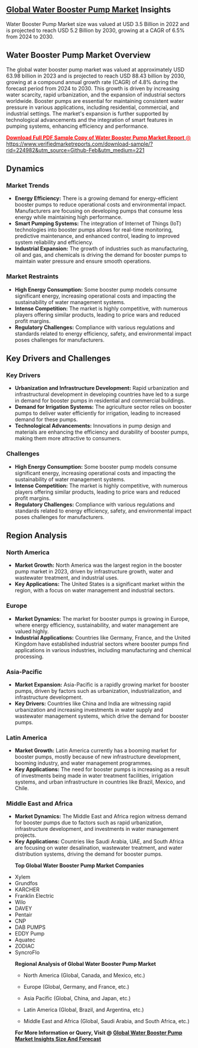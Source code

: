 <h2><a href="https://www.verifiedmarketreports.com/download-sample/?rid=224982&amp;utm_source=Github&amp;utm_medium=221" target="_blank">Global Water Booster Pump Market</a> Insights</h2><p>Water Booster Pump Market size was valued at USD 3.5 Billion in 2022 and is projected to reach USD 5.2 Billion by 2030, growing at a CAGR of 6.5% from 2024 to 2030.</p><p> <h2>Water Booster Pump Market Overview</h2> <p>The global water booster pump market was valued at approximately USD 63.98 billion in 2023 and is projected to reach USD 88.43 billion by 2030, growing at a compound annual growth rate (CAGR) of 4.8% during the forecast period from 2024 to 2030. This growth is driven by increasing water scarcity, rapid urbanization, and the expansion of industrial sectors worldwide. Booster pumps are essential for maintaining consistent water pressure in various applications, including residential, commercial, and industrial settings. The market's expansion is further supported by technological advancements and the integration of smart features in pumping systems, enhancing efficiency and performance. </p> <p><a href="#"><p><span class=""><span style="color: #ff0000;"><strong>Download Full PDF Sample Copy of Water Booster Pump Market Report</strong> @ </span><a href="https://www.verifiedmarketreports.com/download-sample/?rid=224982&amp;utm_source=Github-Feb&amp;utm_medium=221" target="_blank">https://www.verifiedmarketreports.com/download-sample/?rid=224982&amp;utm_source=Github-Feb&amp;utm_medium=221</a></span></p></a></p> <h2>Dynamics</h2> <h3>Market Trends</h3> <ul> <li><strong>Energy Efficiency:</strong> There is a growing demand for energy-efficient booster pumps to reduce operational costs and environmental impact. Manufacturers are focusing on developing pumps that consume less energy while maintaining high performance. </li> <li><strong>Smart Pumping Systems:</strong> The integration of Internet of Things (IoT) technologies into booster pumps allows for real-time monitoring, predictive maintenance, and enhanced control, leading to improved system reliability and efficiency. </li> <li><strong>Industrial Expansion:</strong> The growth of industries such as manufacturing, oil and gas, and chemicals is driving the demand for booster pumps to maintain water pressure and ensure smooth operations. </li> </ul> <h3>Market Restraints</h3> <ul> <li><strong>High Energy Consumption:</strong> Some booster pump models consume significant energy, increasing operational costs and impacting the sustainability of water management systems. </li> <li><strong>Intense Competition:</strong> The market is highly competitive, with numerous players offering similar products, leading to price wars and reduced profit margins. </li> <li><strong>Regulatory Challenges:</strong> Compliance with various regulations and standards related to energy efficiency, safety, and environmental impact poses challenges for manufacturers. </li> </ul> <h2>Key Drivers and Challenges</h2> <h3>Key Drivers</h3> <ul> <li><strong>Urbanization and Infrastructure Development:</strong> Rapid urbanization and infrastructural development in developing countries have led to a surge in demand for booster pumps in residential and commercial buildings. </li> <li><strong>Demand for Irrigation Systems:</strong> The agriculture sector relies on booster pumps to deliver water efficiently for irrigation, leading to increased demand for these pumps. </li> <li><strong>Technological Advancements:</strong> Innovations in pump design and materials are enhancing the efficiency and durability of booster pumps, making them more attractive to consumers. </li> </ul> <h3>Challenges</h3> <ul> <li><strong>High Energy Consumption:</strong> Some booster pump models consume significant energy, increasing operational costs and impacting the sustainability of water management systems. </li> <li><strong>Intense Competition:</strong> The market is highly competitive, with numerous players offering similar products, leading to price wars and reduced profit margins. </li> <li><strong>Regulatory Challenges:</strong> Compliance with various regulations and standards related to energy efficiency, safety, and environmental impact poses challenges for manufacturers. </li> </ul> <h2>Region Analysis</h2> <h3>North America</h3> <ul> <li><strong>Market Growth:</strong> North America was the largest region in the booster pump market in 2023, driven by infrastructure growth, water and wastewater treatment, and industrial uses. </li> <li><strong>Key Applications:</strong> The United States is a significant market within the region, with a focus on water management and industrial sectors. </li> </ul> <h3>Europe</h3> <ul> <li><strong>Market Dynamics:</strong> The market for booster pumps is growing in Europe, where energy efficiency, sustainability, and water management are valued highly. </li> <li><strong>Industrial Applications:</strong> Countries like Germany, France, and the United Kingdom have established industrial sectors where booster pumps find applications in various industries, including manufacturing and chemical processing. </li> </ul> <h3>Asia-Pacific</h3> <ul> <li><strong>Market Expansion:</strong> Asia-Pacific is a rapidly growing market for booster pumps, driven by factors such as urbanization, industrialization, and infrastructure development. </li> <li><strong>Key Drivers:</strong> Countries like China and India are witnessing rapid urbanization and increasing investments in water supply and wastewater management systems, which drive the demand for booster pumps. </li> </ul> <h3>Latin America</h3> <ul> <li><strong>Market Growth:</strong> Latin America currently has a booming market for booster pumps, mostly because of new infrastructure development, booming industry, and water management programmes. </li> <li><strong>Key Applications:</strong> The need for booster pumps is increasing as a result of investments being made in water treatment facilities, irrigation systems, and urban infrastructure in countries like Brazil, Mexico, and Chile. </li> </ul> <h3>Middle East and Africa</h3> <ul> <li><strong>Market Dynamics:</strong> The Middle East and Africa region witness demand for booster pumps due to factors such as rapid urbanization, infrastructure development, and investments in water management projects. </li> <li><strong>Key Applications:</strong> Countries like Saudi Arabia, UAE, and South Africa are focusing on water desalination, wastewater treatment, and water distribution systems, driving the demand for booster pumps.</p><p><strong>Top Global Water Booster Pump Market Companies</strong></p><div data-test-id=""><p><li>Xylem</li><li> Grundfos</li><li> KARCHER</li><li> Franklin Electric</li><li> Wilo</li><li> DAVEY</li><li> Pentair</li><li> CNP</li><li> DAB PUMPS</li><li> EDDY Pump</li><li> Aquatec</li><li> ZODIAC</li><li> SyncroFlo</li></p><div><strong>Regional Analysis of&nbsp;Global Water Booster Pump Market</strong></div><ul><li dir="ltr"><p dir="ltr">North America&nbsp;(Global, Canada, and Mexico, etc.)</p></li><li dir="ltr"><p dir="ltr">Europe (Global, Germany, and France, etc.)</p></li><li dir="ltr"><p dir="ltr">Asia Pacific&nbsp;(Global, China, and Japan, etc.)</p></li><li dir="ltr"><p dir="ltr">Latin America&nbsp;(Global, Brazil, and Argentina, etc.)</p></li><li dir="ltr">Middle East and Africa&nbsp;(Global, Saudi Arabia, and South Africa, etc.)</li></ul><p><strong>For More Information or Query, Visit @&nbsp;</strong><strong><a href="https://www.verifiedmarketreports.com/product/water-booster-pump-market/?utm_source=Github&amp;utm_medium=221" target="_blank">Global Water Booster Pump Market Insights Size And Forecast</a></strong></p></div>
